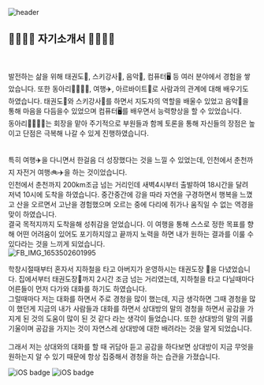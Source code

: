![header](https://capsule-render.vercel.app/api?type=waving&color=gradient&height=250&section=header&text=README.md&fontSize=70&fontAlignY=50&animation=twinkling)
## :bookmark_tabs::bookmark_tabs::bookmark_tabs::bookmark_tabs: 자기소개서 :bookmark_tabs::bookmark_tabs::bookmark_tabs::bookmark_tabs:


<br><br>발전하는 삶을 위해 태권도:martial_arts_uniform:, 스키강사:ski:, 음악:musical_note:, 컴퓨터:desktop_computer: 등 여러 분야에서 경험을 쌓았습니다.
또한 동아리:family_man_man_girl_boy:, 여행:airplane:, 아르바이트:briefcase:로 사람과의 관계에 대해 배우기도 하였습니다.
    태권도:martial_arts_uniform:와 스키강사:ski:를 하면서 지도자의 역할을 배울수 있었고 음악:musical_note:을 통해 마음을 다듬을수 있었으며 컴퓨터:desktop_computer:를 배우면서 능력향상을 할 수 있었습니다.
    <br>동아리:family_man_man_girl_boy:는 회장을 맡아 주기적으로 부원들과 함께 토론을 통해 자신들의 장점은 높이고 단점은 극복해 나갈 수 있게 진행하였습니다.
    <br><br><br>특히 여행:airplane:을 다니면서 한걸음 더 성장했다는 것을 느낄 수 있었는데, 인천에서 춘천까지 자전거 여행:bike::airplane:을 하는 것이었습니다.
    <br>인천에서 춘천까지 200km조금 넘는 거리인데
    새벽4시부터 출발하여 18시간을 달려 저녁 10시에 도착을 하였습니다. 중간중간에 강을 따라 자연을 구경하면서 행복을 느꼈고 산을 오르면서 고난을 경험했으며 오르는 중에 
    다리에 쥐가나 움직일 수 없는 역경을 맞이 하였습니다. <br>결국 목적지까지 도착을해 성취감을 얻었습니다.
    이 여행을 통해 스스로 정한 목표를 향해 어떤 어려움이 있어도 포기하지않고 끝까지 노력을 하면 내가 원하는 결과를 이룰 수 있다라는 것을 느끼게 되었습니다.
    <br>![FB_IMG_1653502601995](https://user-images.githubusercontent.com/104967318/170338564-34bd754e-e942-40f9-90f6-50bc9349c7a3.jpg)

    
   
   
   학창시절때부터 혼자서 지하철을 타고 아버지가 운영하시는 태권도장 :martial_arts_uniform:을 다녔었습니다. 집에서부터 태권도장:martial_arts_uniform:까지 2시간 조금 넘는 거리였는데,
    지하철을 타고 다닐때마다 어른들이 먼저 다가와 대화를 하기도 하였습니다. <br>그럴때마다 저는 대화를 하면서 주로 경청을 많이 했는데, 지금 생각하면
    그때 경청을 많이 했던게 지금의 내가 사람들과 대화를 하면서 상대방의 말의 경청을 하면서 공감을 가지게 된 것의 도움이 많이 된 것 같다 라는 생각이     들었습니다. 
    또한 상대방의 말의 귀를 기울이며 공감을 가지는 것이 자연스레 상대방에 대한 배려라는 것을 알게 되었습니다.  
    <br>그래서 저는 상대와의 대화를 할 때 귀담아 듣고 공감을 하다보면 상대방이 지금 무엇을 원하는지 알 수 있기 때문에 항상 집중해서 경청을 하는 습관을 가졌습니다.
    
   
![iOS badge](https://img.shields.io/badge/-AutoCAD-green)   ![iOS badge](https://img.shields.io/badge/-Teaching1-yellowgreen)
    
    
